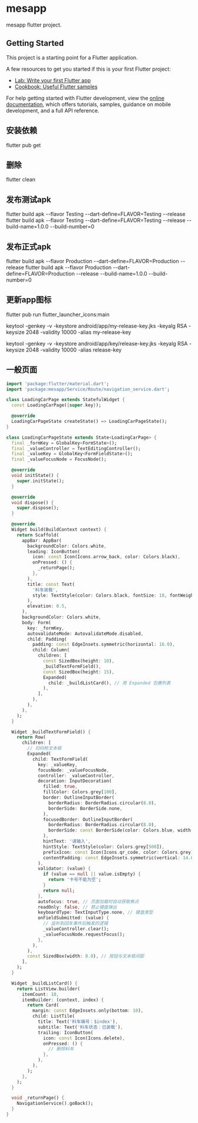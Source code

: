 # mesapp

mesapp flutter project.

## Getting Started

This project is a starting point for a Flutter application.

A few resources to get you started if this is your first Flutter project:

- [Lab: Write your first Flutter app](https://docs.flutter.dev/get-started/codelab)
- [Cookbook: Useful Flutter samples](https://docs.flutter.dev/cookbook)

For help getting started with Flutter development, view the
[online documentation](https://docs.flutter.dev/), which offers tutorials,
samples, guidance on mobile development, and a full API reference.

## 安装依赖
flutter pub get
## 删除
flutter clean
## 发布测试apk
flutter build apk --flavor Testing --dart-define=FLAVOR=Testing --release
flutter build apk --flavor Testing --dart-define=FLAVOR=Testing --release --build-name=1.0.0 --build-number=0

## 发布正式apk
flutter build apk --flavor Production --dart-define=FLAVOR=Production --release
flutter build apk --flavor Production --dart-define=FLAVOR=Production --release --build-name=1.0.0 --build-number=0


## 更新app图标
flutter pub run flutter_launcher_icons:main

keytool -genkey -v -keystore android/app/my-release-key.jks -keyalg RSA -keysize 2048 -validity 10000 -alias my-release-key

keytool -genkey -v -keystore android/app/key/release-key.jks -keyalg RSA -keysize 2048 -validity 10000 -alias release-key

## 一般页面
```dart
import 'package:flutter/material.dart';
import 'package:mesapp/Service/Route/navigation_service.dart';

class LoadingCarPage extends StatefulWidget {
  const LoadingCarPage({super.key});

  @override
  LoadingCarPageState createState() => LoadingCarPageState();
}

class LoadingCarPageState extends State<LoadingCarPage> {
  final _formKey = GlobalKey<FormState>();
  final _valueController = TextEditingController();
  final _valueKey = GlobalKey<FormFieldState>();
  final _valueFocusNode = FocusNode();

  @override
  void initState() {
    super.initState();
  }

  @override
  void dispose() {
    super.dispose();
  }

  @override
  Widget build(BuildContext context) {
    return Scaffold(
      appBar: AppBar(
        backgroundColor: Colors.white,
        leading: IconButton(
          icon: const Icon(Icons.arrow_back, color: Colors.black),
          onPressed: () {
            _returnPage();
          },
        ),
        title: const Text(
          '料车装载',
          style: TextStyle(color: Colors.black, fontSize: 18, fontWeight: FontWeight.w600),
        ),
        elevation: 0.5,
      ),
      backgroundColor: Colors.white,
      body: Form(
        key: _formKey,
        autovalidateMode: AutovalidateMode.disabled,
        child: Padding(
          padding: const EdgeInsets.symmetric(horizontal: 16.0),
          child: Column(
            children: [
              const SizedBox(height: 10),
              _buildTextFormField(),
              const SizedBox(height: 15),
              Expanded(
                child: _buildListCard(), // 用 Expanded 包裹列表
              ),
            ],
          ),
        ),
      ),
    );
  }

  Widget _buildTextFormField() {
    return Row(
      children: [
        // 扫码枪文本框
        Expanded(
          child: TextFormField(
            key: _valueKey,
            focusNode: _valueFocusNode,
            controller: _valueController,
            decoration: InputDecoration(
              filled: true,
              fillColor: Colors.grey[100],
              border: OutlineInputBorder(
                borderRadius: BorderRadius.circular(8.0),
                borderSide: BorderSide.none,
              ),
              focusedBorder: OutlineInputBorder(
                borderRadius: BorderRadius.circular(8.0),
                borderSide: const BorderSide(color: Colors.blue, width: 2.0), // 聚焦时的边框
              ),
              hintText: '请输入',
              hintStyle: TextStyle(color: Colors.grey[500]),
              prefixIcon: const Icon(Icons.qr_code, color: Colors.grey), // 左侧图标
              contentPadding: const EdgeInsets.symmetric(vertical: 14.0, horizontal: 16.0),
            ),
            validator: (value) {
              if (value == null || value.isEmpty) {
                return '卡号不能为空';
              }
              return null;
            },
            autofocus: true, // 页面加载时自动获取焦点
            readOnly: false, // 禁止键盘弹出
            keyboardType: TextInputType.none, // 键盘类型
            onFieldSubmitted: (value) {
              // 监听到回车事件后触发的逻辑
              _valueController.clear();
              _valueFocusNode.requestFocus();
            },
          ),
        ),
        const SizedBox(width: 8.0), // 按钮与文本框间距
      ],
    );
  }

  Widget _buildListCard() {
    return ListView.builder(
      itemCount: 10,
      itemBuilder: (context, index) {
        return Card(
          margin: const EdgeInsets.only(bottom: 10),
          child: ListTile(
            title: Text('料车编号：$index'),
            subtitle: Text('料车状态：已装载'),
            trailing: IconButton(
              icon: const Icon(Icons.delete),
              onPressed: () {
                // 删除料车
              },
            ),
          ),
        );
      },
    );
  }

  void _returnPage() {
    NavigationService().goBack();
  }
}
```


